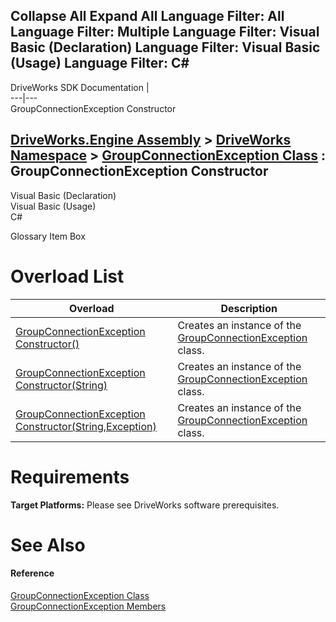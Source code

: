 Collapse All Expand All Language Filter: All  Language Filter: Multiple  Language Filter: Visual Basic (Declaration) Language Filter: Visual Basic (Usage) Language Filter: C#  
---  
DriveWorks SDK Documentation  |   
---|---  
GroupConnectionException Constructor   
  
[DriveWorks.Engine Assembly](topic2156.md) > [DriveWorks Namespace](topic2159.md) > [GroupConnectionException Class](topic3049.md) : GroupConnectionException Constructor  
---  
  
Visual Basic (Declaration)    
Visual Basic (Usage)    
C# 

Glossary Item Box

# Overload List

Overload| Description  
---|---  
[GroupConnectionException Constructor()](topic3056.md)| Creates an instance of the [GroupConnectionException](topic3049.md) class.   
[GroupConnectionException Constructor(String)](topic3057.md)| Creates an instance of the [GroupConnectionException](topic3049.md) class.   
[GroupConnectionException Constructor(String,Exception)](topic3058.md)| Creates an instance of the [GroupConnectionException](topic3049.md) class.   
  
# Requirements

**Target Platforms:** Please see DriveWorks software prerequisites.

# See Also

#### Reference

[GroupConnectionException Class](topic3049.md)   
[GroupConnectionException Members](topic3050.md)


